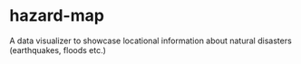 # hazard-map
A data visualizer to showcase locational information about natural disasters (earthquakes, floods etc.)
